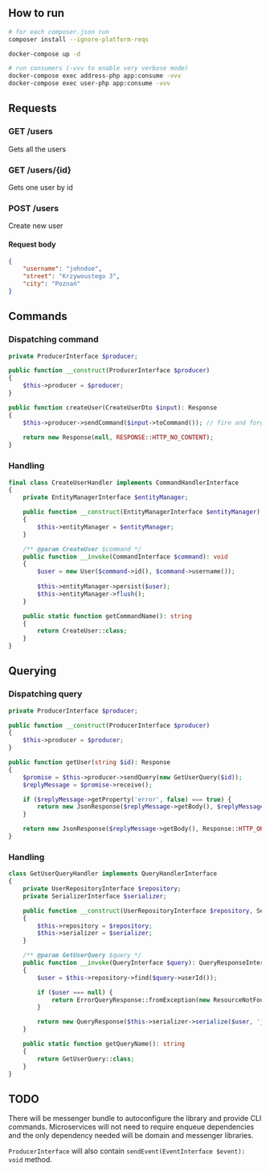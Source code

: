 ## How to run

```bash
# for each composer.json run
composer install --ignore-platform-reqs

docker-compose up -d

# run consumers (-vvv to enable very verbose mode)
docker-compose exec address-php app:consume -vvv
docker-compose exec user-php app:consume -vvv
```

## Requests
### GET /users
Gets all the users
### GET /users/{id}
Gets one user by id
### POST /users
Create new user
#### Request body
```json
{
    "username": "johndoe",
    "street": "Krzywoustego 3",
    "city": "Poznań"
}
```

## Commands
### Dispatching command
```php
private ProducerInterface $producer;

public function __construct(ProducerInterface $producer)
{
    $this->producer = $producer;
}

public function createUser(CreateUserDto $input): Response
{
    $this->producer->sendCommand($input->toCommand()); // fire and forget (don't wait for the response)
    
    return new Response(null, RESPONSE::HTTP_NO_CONTENT);
}
```

### Handling
```php
final class CreateUserHandler implements CommandHandlerInterface
{
    private EntityManagerInterface $entityManager;

    public function __construct(EntityManagerInterface $entityManager)
    {
        $this->entityManager = $entityManager;
    }

    /** @param CreateUser $command */
    public function __invoke(CommandInterface $command): void
    {
        $user = new User($command->id(), $command->username());
        
        $this->entityManager->persist($user);
        $this->entityManager->flush();
    }

    public static function getCommandName(): string
    {
        return CreateUser::class;
    }
}
```

## Querying
### Dispatching query

```php
private ProducerInterface $producer;

public function __construct(ProducerInterface $producer)
{
    $this->producer = $producer;
}

public function getUser(string $id): Response
{
    $promise = $this->producer->sendQuery(new GetUserQuery($id));
    $replyMessage = $promise->receive();

    if ($replyMessage->getProperty('error', false) === true) {
        return new JsonResponse($replyMessage->getBody(), $replyMessage->getProperty('http_code', 500));
    }

    return new JsonResponse($replyMessage->getBody(), Response::HTTP_OK, [], true);
}
```

### Handling
```php
class GetUserQueryHandler implements QueryHandlerInterface
{
    private UserRepositoryInterface $repository;
    private SerializerInterface $serializer;

    public function __construct(UserRepositoryInterface $repository, SerializerInterface $serializer)
    {
        $this->repository = $repository;
        $this->serializer = $serializer;
    }

    /** @param GetUserQuery $query */
    public function __invoke(QueryInterface $query): QueryResponseInterface
    {
        $user = $this->repository->find($query->userId());

        if ($user === null) {
            return ErrorQueryResponse::fromException(new ResourceNotFoundException("User {$query->userId()} not found"));
        }

        return new QueryResponse($this->serializer->serialize($user, 'json'));
    }

    public static function getQueryName(): string
    {
        return GetUserQuery::class;
    }
}
```

## TODO
There will be messenger bundle to autoconfigure the library and provide CLI commands.
Microservices will not need to require enqueue dependencies and the only dependency needed will be
domain and messenger libraries.

`ProducerInterface` will also contain `sendEvent(EventInterface $event): void` method.
